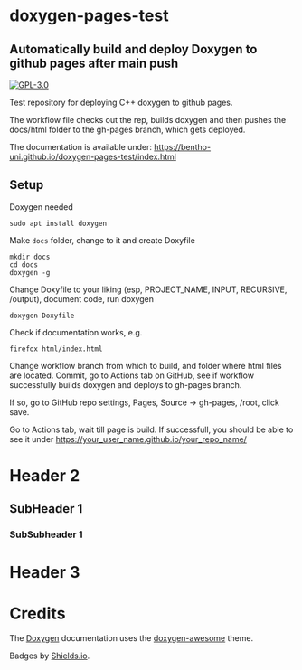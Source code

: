 # doxygen-pages-test
## Automatically build and deploy Doxygen to github pages after main push
[![GPL-3.0](https://img.shields.io/github/license/BenTho-Uni/doxygen-pages-test)](https://github.com/BenTho-Uni/doxygen-pages-test/blob/main/LICENSE)

Test repository for deploying C++ doxygen to github pages.

The workflow file checks out the rep, builds doxygen and then pushes the
docs/html folder to the gh-pages branch, which gets deployed.

The documentation is available under:
https://bentho-uni.github.io/doxygen-pages-test/index.html

## Setup

Doxygen needed

```
sudo apt install doxygen
```

Make `docs` folder, change to it and create Doxyfile

```
mkdir docs
cd docs
doxygen -g
```
Change Doxyfile to your liking (esp, PROJECT_NAME, INPUT, RECURSIVE,  /output), 
document code, run doxygen

```
doxygen Doxyfile
```
Check if documentation works, e.g.

```
firefox html/index.html
```
Change workflow branch from which to build, and folder where html files are 
located. 
Commit, go to Actions tab on GitHub, see if workflow successfully builds 
doxygen and deploys to gh-pages branch. 

If so, go to GitHub repo 
settings, Pages, Source -> gh-pages, /root, click save. 

Go to Actions tab, wait till page is build. If successfull, you should be able
to see it under https://your_user_name.github.io/your_repo_name/

# Header 2
## SubHeader 1
### SubSubheader 1

# Header 3

# Credits
The [Doxygen](https://www.doxygen.nl/index.html) documentation uses the [doxygen-awesome](https://jothepro.github.io/doxygen-awesome-css/index.html) theme.

Badges by [Shields.io](https://shields.io).
